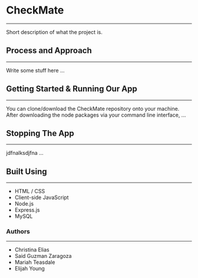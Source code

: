 # CheckMate
***
Short description of what the project is.

## Process and Approach
***
Write some stuff here ... 

## Getting Started & Running Our App
***
You can clone/download the CheckMate repository onto your machine. After downloading the node packages via your command line interface, ...

## Stopping The App
***
jdfnalksdjfna ...

## Built Using
***
* HTML / CSS
* Client-side JavaScript
* Node.js
* Express.js
* MySQL

### Authors
***
* Christina Elias
* Said Guzman Zaragoza
* Mariah Teasdale
* Elijah Young
